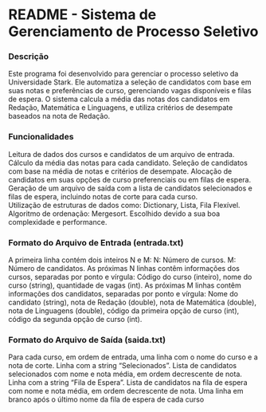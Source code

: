 <h1>README - Sistema de Gerenciamento de Processo Seletivo </h1>
<h3>Descrição</h3>
Este programa foi desenvolvido para gerenciar o processo seletivo da Universidade Stark. Ele automatiza a seleção de candidatos com base em suas notas e preferências de curso, gerenciando vagas disponíveis e filas de espera. O sistema calcula a média das notas dos candidatos em Redação, Matemática e Linguagens, e utiliza critérios de desempate baseados na nota de Redação.

<h3>Funcionalidades</h3>
Leitura de dados dos cursos e candidatos de um arquivo de entrada.
Cálculo da média das notas para cada candidato.
Seleção de candidatos com base na média de notas e critérios de desempate.
Alocação de candidatos em suas opções de curso preferenciais ou em filas de espera.
Geração de um arquivo de saída com a lista de candidatos selecionados e filas de espera, incluindo notas de corte para cada curso. <br>
Utilização de estruturas de dados como: Dictionary, Lista, Fila Flexível. <br>
Algoritmo de ordenação: Mergesort. Escolhido devido a sua boa complexidade e performance.

<h3>Formato do Arquivo de Entrada (entrada.txt)</h3>

A primeira linha contém dois inteiros N e M:
N: Número de cursos.
M: Número de candidatos.
As próximas N linhas contêm informações dos cursos, separadas por ponto e vírgula:
Código do curso (inteiro), nome do curso (string), quantidade de vagas (int).
As próximas M linhas contêm informações dos candidatos, separadas por ponto e vírgula:
Nome do candidato (string), nota de Redação (double), nota de Matemática (double), nota de Linguagens (double), código da primeira opção de curso (int), código da segunda opção de curso (int).

<h3>Formato do Arquivo de Saída (saida.txt)</h3>

Para cada curso, em ordem de entrada, uma linha com o nome do curso e a nota de corte.
Linha com a string “Selecionados”.
Lista de candidatos selecionados com nome e nota média, em ordem decrescente de nota.
Linha com a string “Fila de Espera”.
Lista de candidatos na fila de espera com nome e nota média, em ordem decrescente de nota.
Uma linha em branco após o último nome da fila de espera de cada curso
